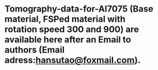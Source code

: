 # Tomography-data-for-Al7075 (Base material, FSPed material with rotation speed 300 and 900) are available here after an Email to authors (Email adress:hansutao@foxmail.com). 
